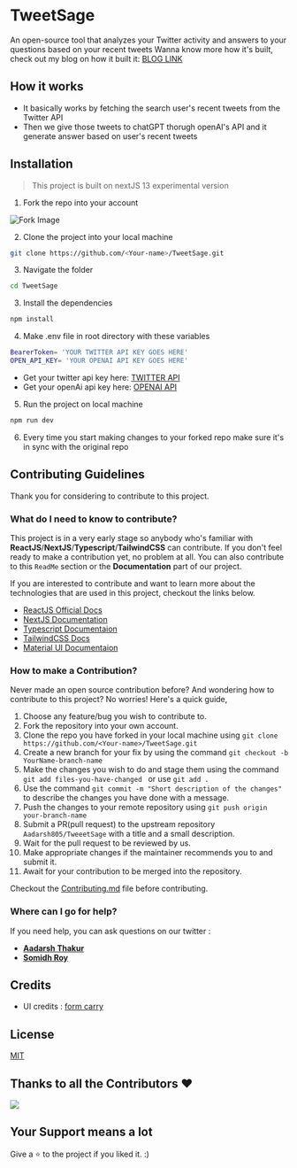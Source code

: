 # TweetSage

An open-source tool that analyzes your Twitter activity and answers to your questions based on your recent tweets
Wanna know more how it's built, check out my blog on how it built it: [BLOG LINK](https://aadarshthakur.hashnode.dev/how-i-built-tweetsage-by-using-chatgpt-and-twitter-api-together)

## How it works

- It basically works by fetching the search user's recent tweets from the Twitter API
- Then we give those tweets to chatGPT thorugh openAI's API and it generate answer based on user's recent tweets 

<!-- 
## Tech Stack
<div align="left" gap="2">          
<img src="https://cdn.jsdelivr.net/gh/devicons/devicon/icons/react/react-original.svg" width=40 height=40/>
<img src="https://cdn.jsdelivr.net/gh/devicons/devicon/icons/nextjs/nextjs-original-wordmark.svg" />          
<img src="https://cdn.jsdelivr.net/gh/devicons/devicon/icons/typescript/typescript-original.svg" />
<img src="https://cdn.jsdelivr.net/gh/devicons/devicon/icons/tailwindcss/tailwindcss-plain.svg"  width=40 height=40/>
<img src="https://cdn.jsdelivr.net/gh/devicons/devicon/icons/materialui/materialui-original.svg" width=40 height=50/>
</div> 
-->


## Installation

> This project is built on nextJS 13 experimental version

1. Fork the repo into your account

![Fork Image](https://i.imgur.com/mNw6zxu.png)

2. Clone the project into your local machine

```sh
git clone https://github.com/<Your-name>/TweetSage.git
```

3. Navigate the folder

```sh
cd TweetSage
```

3. Install the dependencies

```sh
npm install
```
4. Make .env file in root directory with these variables

```sh
BearerToken= 'YOUR TWITTER API KEY GOES HERE'
OPEN_API_KEY= 'YOUR OPENAI API KEY GOES HERE'
```
- Get your twitter api key here: [TWITTER API](https://developer.twitter.com/en/products/twitter-api)
- Get your openAi api key here: [OPENAI API](https://openai.com/api/)

5. Run the project on local machine

```sh
npm run dev
```
6. Every time you start making changes to your forked repo make sure it's in sync with the original repo

## Contributing Guidelines

Thank you for considering to contribute to this project.

### What do I need to know to contribute?

This project is in a very early stage so anybody who's familiar with **ReactJS**/**NextJS**/**Typescript**/**TailwindCSS** can contribute. If you don't feel ready to make a contribution yet, no problem at all. You can also contribute to this `ReadMe` section or the **Documentation** part of our project.

If you are interested to contribute and want to learn more about the technologies that are used in this project, checkout the links below.

- [ReactJS Official Docs](https://reactjs.org/docs/getting-started.html)
- [NextJS Documentation](https://beta.nextjs.org/docs)
- [Typescript Documentaion](https://www.typescriptlang.org/docs/)
- [TailwindCSS Docs](https://tailwindcss.com/docs/installation)
- [Material UI Documentaion](https://mui.com/material-ui/getting-started/overview/)

### How to make a Contribution?

Never made an open source contribution before? And wondering how to contribute to this project?
No worries! Here's a quick guide,

1. Choose any feature/bug you wish to contribute to.
2. Fork the repository into your own account.
3. Clone the repo you have forked in your local machine using `git clone https://github.com/<Your-name>/TweetSage.git`
4. Create a new branch for your fix by using the command `git checkout -b YourName-branch-name `
5. Make the changes you wish to do and stage them using the command `git add files-you-have-changed ` or use `git add .`
6. Use the command `git commit -m "Short description of the changes"` to describe the changes you have done with a message.
7. Push the changes to your remote repository using `git push origin your-branch-name`
8. Submit a PR(pull request) to the upstream repository `Aadarsh805/TweeetSage` with a title and a small description.
9. Wait for the pull request to be reviewed by us.
10. Make appropriate changes if the maintainer recommends you to and submit it.
11. Await for your contribution to be merged into the repository.

Checkout the [Contributing.md](CONTRIBUTING.md) file before contributing.


### Where can I go for help?

If you need help, you can ask questions on our twitter :

- [**Aadarsh Thakur**](https://twitter.com/Aadarsh805)
- [**Somidh Roy**](https://twitter.com/RoySomidh)

## Credits

- UI credits : [form carry](https://formcarry.com)


## License

[MIT](LICENSE.md)


## Thanks to all the Contributors ❤️

<a href = "https://github.com/Aadarsh805/TweetSage/graphs/contributors">
  <img src = "https://contrib.rocks/image?repo=Aadarsh805/TweetSage"/>
</a>


## Your Support means a lot

Give a ⭐ to the project if you liked it. :)
